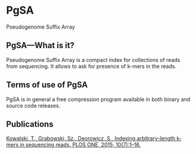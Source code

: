 # PgSA
Pseudogenome Suffix Array

## PgSA—What is it?
Pseudogenome Suffix Array is a compact index for collections of reads from sequencing. It allows to ask for presence of k-mers in the reads.

## Terms of use of PgSA
PgSA is in general a free compression program available in both binary and source code releases.

## Publications
[Kowalski, T., Grabowski, Sz., Deorowicz, S., Indexing arbitrary-length k-mers in sequencing reads, PLOS ONE, 2015; 10(7):1–16.](http://journals.plos.org/plosone/article?id=10.1371/journal.pone.0133198)
